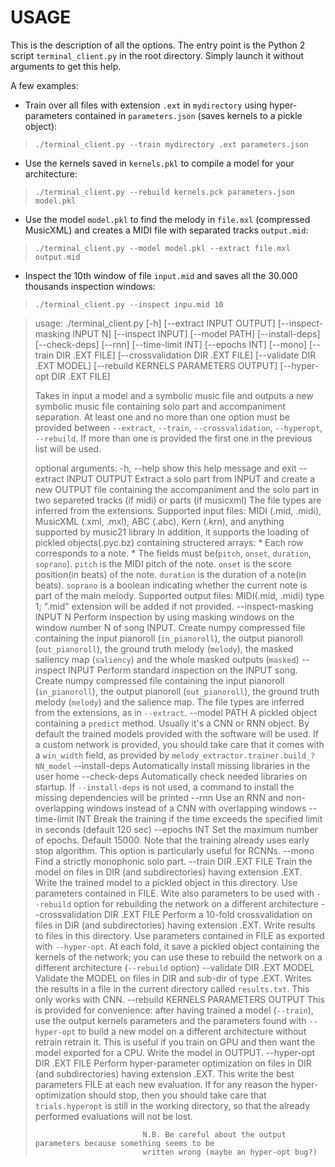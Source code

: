 # USAGE
This is the description of all the options. 
The entry point is the Python 2 script `terminal_client.py` in the root directory.
Simply launch it without arguments to get this help.

A few examples:
* Train over all files with extension `.ext` in `mydirectory` using hyper-parameters
  contained in `parameters.json` (saves kernels to a pickle object):

> `./terminal_client.py --train mydirectory .ext parameters.json`

* Use the kernels saved in `kernels.pkl` to compile a model for your architecture:
> `./terminal_client.py --rebuild kernels.pck parameters.json model.pkl`

* Use the model `model.pkl` to find the melody in `file.mxl` (compressed MusicXML) and
  creates a MIDI file with separated tracks `output.mid`:
> `./terminal_client.py --model model.pkl --extract file.mxl output.mid`

* Inspect the 10th window of file `input.mid` and saves all the 30.000 thousands
  inspection windows:
> `./terminal_client.py --inspect inpu.mid 10`

> usage: ./terminal_client.py [-h] [--extract INPUT OUTPUT]
>                             [--inspect-masking INPUT N] [--inspect INPUT]
>                             [--model PATH] [--install-deps] [--check-deps]
>                             [--rnn] [--time-limit INT] [--epochs INT] [--mono]
>                             [--train DIR .EXT FILE]
>                             [--crossvalidation DIR .EXT FILE]
>                             [--validate DIR .EXT MODEL]
>                             [--rebuild KERNELS PARAMETERS OUTPUT]
>                             [--hyper-opt DIR .EXT FILE]
> 
> Takes in input a model and a symbolic music file and
> outputs a new symbolic music file containing solo part and accompaniment
> separation. At least one and no more than one option must be provided
> between `--extract`, `--train`, `--crossvalidation`, `--hyperopt`, `--rebuild`.
> If more than one is provided the first one in the previous list will be used.
> 
> optional arguments:
>   -h, --help            show this help message and exit
>   --extract INPUT OUTPUT
>                         Extract a solo part from INPUT and create a new
>                             OUTPUT file containing the accompaniment and the solo
>                             part in two separeted tracks (if midi) or parts (if musicxml)
>                         The file types are inferred from the extensions.
>                         Supported input files: MIDI (.mid, .midi), MusicXML (.xml, .mxl),
>                             ABC (.abc), Kern (.krn), and anything supported by music21 library
>                             In addition, it supports the loading of pickled objects(.pyc.bz)
>                             containing structered arrays:
>                             * Each row corresponds to a note.
>                             * The fields must be(`pitch`, `onset`, `duration`, `soprano`).
>                                     `pitch` is the MIDI pitch of the note.
>                                     `onset` is the score position(in beats) of the note.
>                                     `duration` is the duration of a note(in beats).
>                                     `soprano` is a boolean indicating whether the current
>                                         note is part of the main melody.
>                         Supported output files: MIDI(.mid, .midi) type 1; ".mid" extension
>                             will be added if not provided.
>   --inspect-masking INPUT N
>                         Perform inspection by using masking windows
>                         on the window number N of song INPUT.
>                         Create numpy compressed file containing the input pianoroll (`in_pianoroll`),
>                         the output pianoroll (`out_pianoroll`), the ground truth melody (`melody`),
>                         the masked saliency map (`saliency`) and the whole masked outputs (`masked`)
>   --inspect INPUT       Perform standard inspection on the INPUT song.
>                         Create numpy compressed file containing the input pianoroll (`in_pianoroll`),
>                         the output pianoroll (`out_pianoroll`), the ground truth melody (`melody`)
>                         and the salience map.
>                         The file types are inferred from the extensions, as in `--extract`.
>   --model PATH          A pickled object containing a `predict` method. Usually it's
>                             a CNN or RNN object. By default the trained models provided with
>                             the software will be used. If a custom network is provided, you
>                             should take care that it comes with a `win_width` field, as provided
>                             by `melody_extractor.trainer.build_?NN_model`
>   --install-deps        Automatically install missing libraries in the user home
>   --check-deps          Automatically check needed libraries on startup. If
>                             `--install-deps` is not used, a command to install the missing
>                             dependencies will be printed
>   --rnn                 Use an RNN and non-overlapping windows instead of a CNN
>                             with overlapping windows
>   --time-limit INT      Break the training if the time exceeds the specified
>                             limit in seconds (default 120 sec)
>   --epochs INT          Set the maximum number of epochs. Default 15000.
>                             Note that the training already uses early stop algorithm. This option is
>                             particularly useful for RCNNs.
>   --mono                Find a strictly monophonic solo part.
>   --train DIR .EXT FILE
>                         Train the model on files in DIR (and subdirectories)
>                             having extension .EXT. Write the trained model to a pickled
>                             object in this directory. Use parameters contained in FILE.
>                             Wite also parameters to be used with `--rebuild` option for
>                             rebuilding the network on a different architecture
>   --crossvalidation DIR .EXT FILE
>                         Perform a 10-fold crossvalidation on files in DIR
>                             (and subdirectories) having extension .EXT. Write results to
>                             files in this directory. Use parameters contained in FILE as
>                             exported with `--hyper-opt`. At each fold, it save a pickled object
>                             containing the kernels of the network; you can use these to rebuild
>                             the network on a different architecture (`--rebuild` option)
>   --validate DIR .EXT MODEL
>                         Validate the MODEL on files in DIR and sub-dir
>                         of type .EXT. Writes the results in a file in the current directory
>                         called `results.txt`. This only works with CNN.
>   --rebuild KERNELS PARAMETERS OUTPUT
>                         This is provided for convenience: after
>                             having trained a model (`--train`), use the output kernels
>                             parameters and the parameters found with `--hyper-opt` to
>                             build a new model on a different architecture without retrain
>                             retrain it. This is useful if you train on GPU and then want
>                             the model exported for a CPU. Write the model in OUTPUT.
>   --hyper-opt DIR .EXT FILE
>                         Perform hyper-parameter optimization on files in DIR
>                             (and subdirectories) having extension .EXT. This write the best parameters
>                             FILE at each new evaluation. If for any reason the hyper-optimization
>                             should stop, then you should take care that `trials.hyperopt` is still
>                             in the working directory, so that the already performed evaluations will
>                             not be lost.
> 
>                             N.B. Be careful about the output parameters because something seems to be
>                             written wrong (maybe an hyper-opt bug?)
